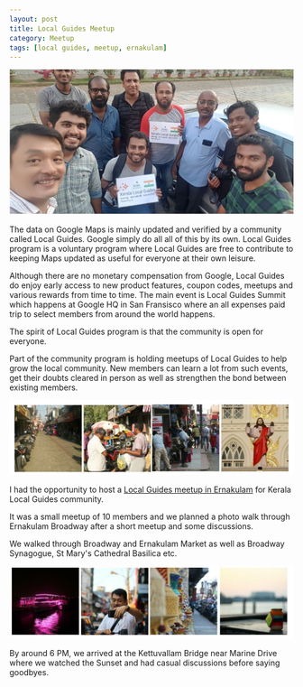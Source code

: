 ```yaml
---
layout: post
title: Local Guides Meetup
category: Meetup
tags: [local guides, meetup, ernakulam]
---
```

<div class="featured">
  <img src="/public/images/local_guides_group.jpg" alt="Local Guides at St. Mary's Church Ground" />
</div>

The data on Google Maps is mainly updated and verified by a community called Local Guides. Google simply do all all of this by its own.
Local Guides program is a voluntary program where Local Guides are free to contribute to keeping Maps updated as useful for everyone at their own leisure. 

<!-- more -->

Although there are no monetary compensation from Google, Local Guides do enjoy early access to new product features, coupon codes, meetups and various rewards from time to time.
The main event is Local Guides Summit which happens at Google HQ in San Fransisco where an all expenses paid trip to select members from around the world happens.

The spirit of Local Guides program is that the community is open for everyone. 

Part of the community program is holding meetups of Local Guides to help grow the local community. New members can learn a lot from such events, get their doubts cleared in person as well as strengthen the bond between existing members.

![Views from GDD India 2017](/public/images/local_guides_collage_01.jpg)

I had the opportunity to host a [Local Guides meetup in Ernakulam](https://maps.google.com/localguides/meetup/ernakulam-local-guides-meetup) for Kerala Local Guides community.

It was a small meetup of 10 members and we planned a photo walk through Ernakulam Broadway after a short meetup and some discussions. 

We walked through Broadway and Ernakulam Market as well as Broadway Synagogue, St Mary's Cathedral Basilica etc.

![Views from GDD India 2017](/public/images/local_guides_collage_02.jpg)

By around 6 PM, we arrived at the Kettuvallam Bridge near Marine Drive where we watched the Sunset and had casual discussions before saying goodbyes.
